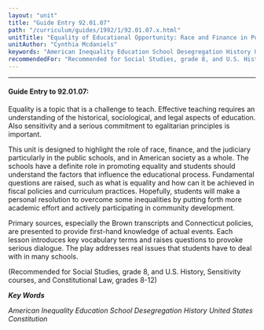 ```yaml
---
layout: "unit"
title: "Guide Entry 92.01.07"
path: "/curriculum/guides/1992/1/92.01.07.x.html"
unitTitle: "Equality of Educational Opportunity: Race and Finance in Public Education"
unitAuthor: "Cynthia Mcdaniels"
keywords: "American Inequality Education School Desegregation History United States Constitution"
recommendedFor: "Recommended for Social Studies, grade 8, and U.S. History, Sensitivity courses, and Constitutional Law, grades 8-12"
---
```

<body>
<hr/>
<h4>
Guide Entry to 92.01.07:
</h4>
Equality is a topic that is a challenge to teach. Effective teaching requires an understanding of the historical, sociological, and legal aspects of education. Also sensitivity and a serious commitment to egalitarian principles is important.
<p>
This unit is designed to highlight the role of race, finance, and the judiciary particularly in the public schools, and in American society as a whole. The schools have a definite role in promoting equality and students should understand the factors that influence the educational process. Fundamental questions are raised, such as what is equality and how can it be achieved in fiscal policies and curriculum practices. Hopefully, students will make a personal resolution to overcome some inequalities by putting forth more academic effort and actively participating in community development.
</p>
<p>
Primary sources, especially the Brown transcripts and Connecticut policies, are presented to provide first-hand knowledge of actual events. Each lesson introduces key vocabulary terms and raises questions to provoke serious dialogue. The play addresses real issues that students have to deal with in many schools.
</p>
<p>
(Recommended for Social Studies, grade 8, and U.S. History, Sensitivity courses, and Constitutional Law, grades 8-12)
</p>
<p>
<b>
<i>
Key Words
</i>
</b>
<br/>
</p>
<p>
<i>
American Inequality Education School Desegregation History United States Constitution
</i>
</p>
</body>